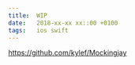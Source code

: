 ```yaml
---
title:  WIP
date:   2018-xx-xx xx::00 +0100
tags:	ios swift
---
```



https://github.com/kylef/Mockingjay